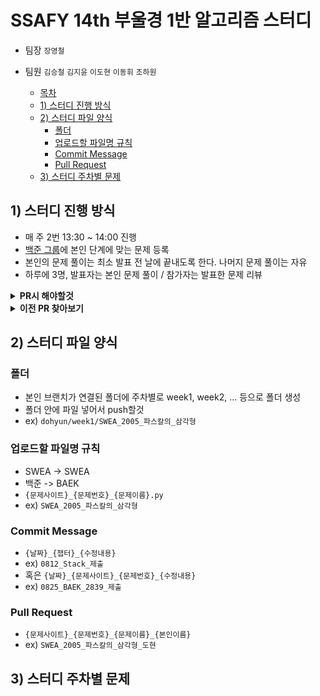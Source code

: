 # SSAFY 14th 부울경 1반 알고리즘 스터디

- 팀장  `장영철`
- 팀원  `김승철` `김지윤` `이도현` `이동휘` `조하원`

  * [목차](#--)
  * [1) 스터디 진행 방식](#1스터디-진행-방식)
  * [2) 스터디 파일 양식](#2스터디-파일-양식)
    + [폴더](#폴더)
    + [업로드할 파일명 규칙](#업로드할-파일명-규칙)
    + [Commit Message](#commit-message)
    + [Pull Request](#pull-request)
  * [3) 스터디 주차별 문제](#3스터디-주차별-문제)

## 1) 스터디 진행 방식

- 매 주 2번 13:30 ~ 14:00 진행
- [백준 그룹](https://www.acmicpc.net/group/23834)에 본인 단계에 맞는 문제 등록
- 본인의 문제 풀이는 최소 발표 전 날에 끝내도록 한다. 나머지 문제 풀이는 자유
- 하루에 3명, 발표자는 본인 문제 풀이 / 참가자는 발표한 문제 리뷰

<details><summary> <b>PR시 해야할것</b> </summary>
<div markdown="1">
  
---
  
![이미지1](./assets/readme/how_to_1.png)

- `Pull Requests` 탭을 눌러 본인의 PR 등록 후 네모 박스 안의 `Assignees` 오른쪽 톱니바퀴를 누른다.
---
![이미지2](./assets/readme/how_to_2.png)

- 본인의 이름을 누른다.
- 또는 첫 번째 이미지에서 `assign yourself` 버튼을 눌러도 된다.
---
![이미지1](./assets/readme/how_to_1.png)

- 네모 박스 안의 `Labels` 오른쪽 톱니바퀴를 누른다.
---
![이미지1](./assets/readme/how_to_3.png)

- 적절한 Label을 선택한다.
---
![이미지1](./assets/readme/how_to_4.png)

- 적용된 모습

</div>
</details>

<details><summary> <b>이전 PR 찾아보기</b> </summary>
<div markdown="1">

---
  
![이미지1](./assets/readme/how_to_5.png)

- `Pull Requests` 탭을 눌러 네모 박스 안의 `Closed` 버튼을 누른다.
---
![이미지1](./assets/readme/how_to_6.png)

- 네모 박스 안의 `Assignee`를 누른다.
---
![이미지1](./assets/readme/how_to_7.png)

- 모아 보고싶은 Assignee, 책임자(작성자)를 고른다.
---
![이미지1](./assets/readme/how_to_8.png)

- 책임자별로 PR했던 기록이 나오는 모습

</div>
</details>

## 2) 스터디 파일 양식
  
### 폴더

- 본인 브랜치가 연결된 폴더에 주차별로 week1, week2, ... 등으로 폴더 생성
- 폴더 안에 파일 넣어서 push할것
- ex) `dohyun/week1/SWEA_2005_파스칼의_삼각형`

### 업로드할 파일명 규칙

- SWEA -> SWEA
- 백준 -> BAEK
- `{문제사이트}_{문제번호}_{문제이름}.py`
- ex) `SWEA_2005_파스칼의_삼각형`

### Commit Message

- `{날짜}_{챕터}_{수정내용}`
- ex) `0812_Stack_제출`
- 혹은 `{날짜}_{문제사이트}_{문제번호}_{수정내용}`
- ex) `0825_BAEK_2839_제출`

### Pull Request

- `{문제사이트}_{문제번호}_{문제이름}_{본인이름}`
- ex) `SWEA_2005_파스칼의_삼각형_도현`

## 3) 스터디 주차별 문제
